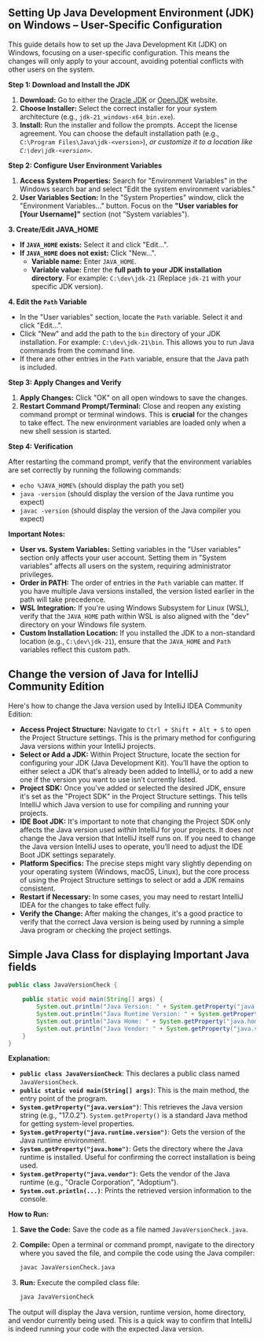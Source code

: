 ## Setting Up Java Development Environment (JDK) on Windows – User-Specific Configuration

This guide details how to set up the Java Development Kit (JDK) on Windows, focusing on a user-specific configuration. This means the changes will only apply to your account, avoiding potential conflicts with other users on the system.

**Step 1: Download and Install the JDK**

1.  **Download:** Go to either the [Oracle JDK](https://www.oracle.com/java/jdk/downloads/) or [OpenJDK](https://openjdk.org/) website.
2.  **Choose Installer:** Select the correct installer for your system architecture (e.g., `jdk-21_windows-x64_bin.exe`).
3.  **Install:** Run the installer and follow the prompts.  Accept the license agreement. You can choose the default installation path (e.g., `C:\Program Files\Java\jdk-<version>`), *or customize it to a location like `C:\dev\jdk-<version>`*.

**Step 2: Configure User Environment Variables**

1.  **Access System Properties:** Search for "Environment Variables" in the Windows search bar and select "Edit the system environment variables."
2.  **<span class="delve __shimmer__">User Variables</span> Section:** In the "System Properties" window, click the "Environment Variables..." button. Focus on the **"User variables for [Your Username]"** section (not "<span class="delve __shimmer__">System variables</span>").

**3. Create/Edit <span class="delve __shimmer__">JAVA_HOME</span>**

*   **If `JAVA_HOME` exists:** Select it and click "Edit...".
*   **If `JAVA_HOME` does not exist:** Click "New...".
    *   **Variable name:** Enter `JAVA_HOME`.
    *   **Variable value:** Enter the **full path to your <span class="delve __shimmer__">JDK installation directory</span>**. For example: `C:\dev\jdk-21` (Replace `jdk-21` with your specific JDK version).

**4. Edit the `Path` Variable**

*   In the "User variables" section, locate the `Path` variable. Select it and click "Edit...".
*   Click "New" and add the path to the `bin` directory of your JDK installation. For example: `C:\dev\jdk-21\bin`. This allows you to run Java commands from the command line.
*   If there are other entries in the `Path` variable, ensure that the Java path is included.

**Step 3: Apply Changes and Verify**

1.  **Apply Changes:** Click "OK" on all open windows to save the changes.
2.  **Restart <span class="delve __shimmer__">Command Prompt</span>/Terminal:** Close and reopen any existing command prompt or terminal windows. This is **crucial** for the changes to take effect. The new environment variables are loaded only when a new shell session is started.

**Step 4: Verification**

After restarting the command prompt, verify that the environment variables are set correctly by running the following commands:

*   `echo %JAVA_HOME%` (should display the path you set)
*   <span class="delve __shimmer__">`java -version`</span> (should display the version of the Java runtime you expect)
*   <span class="delve __shimmer__">`javac -version`</span> (should display the version of the Java compiler you expect)

**Important Notes:**

*   **User vs. System Variables:** Setting variables in the "User variables" section only affects your user account. Setting them in "System variables" affects all users on the system, requiring administrator privileges.
*   **Order in PATH:** The order of entries in the `Path` variable can matter. If you have multiple Java versions installed, the version listed earlier in the path will take precedence.
*   **<span class="delve __shimmer__">WSL Integration</span>:** If you're using Windows Subsystem for Linux (WSL), verify that the `JAVA_HOME` path within WSL is also aligned with the "dev" directory on your Windows file system.
*   **<span class="delve __shimmer__">Custom Installation Location</span>:** If you installed the JDK to a non-standard location (e.g., `C:\dev\jdk-21`), ensure that the `JAVA_HOME` and `Path` variables reflect this custom path.


## Change the version of Java for IntelliJ Community Edition ##

Here's how to change the Java version used by IntelliJ IDEA Community Edition:

*   **Access Project Structure:** Navigate to `Ctrl + Shift + Alt + S` to open the Project Structure settings. This is the primary method for configuring Java versions within your IntelliJ projects.
*   **Select or Add a JDK:** Within Project Structure, locate the section for configuring your JDK (Java Development Kit). You’ll have the option to either select a JDK that's already been added to IntelliJ, or to add a new one if the version you want to use isn’t currently listed.
*   **Project SDK:** Once you've added or selected the desired JDK, ensure it's set as the "Project SDK" in the Project Structure settings. This tells IntelliJ which Java version to use for compiling and running your projects.
*   **IDE Boot JDK:** It's important to note that changing the Project SDK only affects the Java version used *within* IntelliJ for your projects. It does *not* change the Java version that IntelliJ itself runs on. If you need to change the Java version IntelliJ uses to operate, you’ll need to adjust the IDE Boot JDK settings separately.
*   **Platform Specifics:** The precise steps might vary slightly depending on your operating system (Windows, macOS, Linux), but the core process of using the Project Structure settings to select or add a JDK remains consistent.
*   **Restart if Necessary:** In some cases, you may need to restart IntelliJ IDEA for the changes to take effect fully.
*   **Verify the Change:** After making the changes, it's a good practice to verify that the correct Java version is being used by running a simple Java program or checking the project settings.

## Simple Java Class for displaying Important Java fields ##

```java
public class JavaVersionCheck {

    public static void main(String[] args) {
        System.out.println("Java Version: " + System.getProperty("java.version"));
        System.out.println("Java Runtime Version: " + System.getProperty("java.runtime.version"));
        System.out.println("Java Home: " + System.getProperty("java.home"));
        System.out.println("Java Vendor: " + System.getProperty("java.vendor"));
    }
}
```

**Explanation:**

*   **`public class JavaVersionCheck`**:  This declares a public class named `JavaVersionCheck`.
*   **`public static void main(String[] args)`**: This is the main method, the entry point of the program.
*   **`System.getProperty("java.version")`**:  This retrieves the Java version string (e.g., "17.0.2").  `System.getProperty()` is a standard Java method for getting system-level properties.
*   **`System.getProperty("java.runtime.version")`**:  Gets the version of the Java runtime environment.
*   **`System.getProperty("java.home")`**: Gets the directory where the Java runtime is installed. Useful for confirming the correct installation is being used.
*   **`System.getProperty("java.vendor")`**: Gets the vendor of the Java runtime (e.g., "Oracle Corporation", "Adoptium").
*   **`System.out.println(...)`**: Prints the retrieved version information to the console.

**How to Run:**

1.  **Save the Code:** Save the code as a file named `JavaVersionCheck.java`.
2.  **Compile:** Open a terminal or command prompt, navigate to the directory where you saved the file, and compile the code using the Java compiler:

    ```bash
    javac JavaVersionCheck.java
    ```

3.  **Run:** Execute the compiled class file:

    ```bash
    java JavaVersionCheck
    ```

The output will display the Java version, runtime version, home directory, and vendor currently being used.  This is a quick way to confirm that IntelliJ is indeed running your code with the expected Java version.




